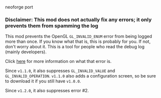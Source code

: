 neoforge port
### Disclaimer: This mod does not actually fix any errors; it only prevents them from spamming the log

This mod prevents the OpenGL `GL_INVALID_ENUM` error from being logged more than once. If you know what that is, this is probably for you. If not, don't worry about it. This is a tool for people who read the debug log (mainly developers).

Click [here](https://github.com/AdamRaichu/suppress-OpenGL-1280/wiki) for more information on what that error is.

Since `v1.1.0`, it also suppresses `GL_INVALID_VALUE` and `GL_INVALID_OPERATION`. `v1.1.0` also adds a configuration screen, so be sure to download it if you still have `v1.0.0`.

Since `v1.2.0`, it also suppresses error #2.
